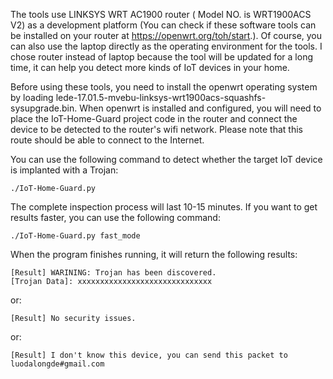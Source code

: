 The tools use LINKSYS WRT AC1900 router ( Model NO. is WRT1900ACS V2) as a development platform (You can check if these software tools can be installed on your router at https://openwrt.org/toh/start.). Of course, you can also use the laptop directly as the operating environment for the tools. I chose router instead of laptop because the tool will be updated for a long time, it can help you detect more kinds of IoT devices in your home.

Before using these tools, you need to install the openwrt operating system by loading lede-17.01.5-mvebu-linksys-wrt1900acs-squashfs-sysupgrade.bin. When openwrt is installed and configured, you will need to place the IoT-Home-Guard project code in the router and connect the device to be detected to the router's wifi network. Please note that this route should be able to connect to the Internet.

You can use the following command to detect whether the target IoT device is implanted with a Trojan:

    ./IoT-Home-Guard.py

The complete inspection process will last 10-15 minutes. If you want to get results faster, you can use the following command:

    ./IoT-Home-Guard.py fast_mode

When the program finishes running, it will return the following results:

    [Result] WARINING: Trojan has been discovered.
    [Trojan Data]: xxxxxxxxxxxxxxxxxxxxxxxxxxxxxx

or:

    [Result] No security issues.
  
or:

    [Result] I don't know this device, you can send this packet to luodalongde#gmail.com

